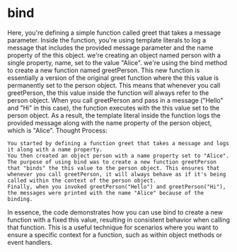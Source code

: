 # bind
Here, you're defining a simple function called greet that takes a message parameter. Inside the function, you're using template literals to log a message that includes the provided message parameter and the name property of the this object.
we're creating an object named person with a single property, name, set to the value "Alice".
we're using the bind method to create a new function named greetPerson. This new function is essentially a version of the original greet function where the this value is permanently set to the person object. This means that whenever you call greetPerson, the this value inside the function will always refer to the person object.
When you call greetPerson and pass in a message ("Hello" and "Hi" in this case), the function executes with the this value set to the person object. As a result, the template literal inside the function logs the provided message along with the name property of the person object, which is "Alice".
Thought Process:

    You started by defining a function greet that takes a message and logs it along with a name property.
    You then created an object person with a name property set to "Alice".
    The purpose of using bind was to create a new function greetPerson that "binds" the this value to the person object. This ensures that whenever you call greetPerson, it will always behave as if it's being called within the context of the person object.
    Finally, when you invoked greetPerson("Hello") and greetPerson("Hi"), the messages were printed with the name "Alice" because of the binding.

In essence, the code demonstrates how you can use bind to create a new function with a fixed this value, resulting in consistent behavior when calling that function. This is a useful technique for scenarios where you want to ensure a specific context for a function, such as within object methods or event handlers.
